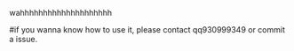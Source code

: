wahhhhhhhhhhhhhhhhhhhh

#if you wanna know how to use it, please contact qq930999349 or commit a issue.
